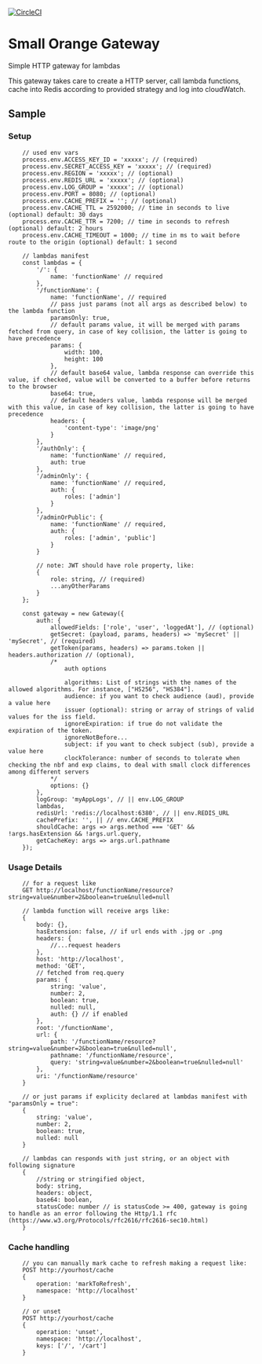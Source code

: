 [![CircleCI](https://circleci.com/gh/feliperohdee/smallorange-gateway.svg?style=svg)](https://circleci.com/gh/feliperohdee/smallorange-gateway)

# Small Orange Gateway

Simple HTTP gateway for lambdas

This gateway takes care to create a HTTP server, call lambda functions, cache into Redis according to provided strategy and log into cloudWatch.

## Sample

### Setup
		// used env vars
		process.env.ACCESS_KEY_ID = 'xxxxx'; // (required)
		process.env.SECRET_ACCESS_KEY = 'xxxxx'; // (required)
		process.env.REGION = 'xxxxx'; // (optional)
		process.env.REDIS_URL = 'xxxxx'; // (optional)
		process.env.LOG_GROUP = 'xxxxx'; // (optional)
		process.env.PORT = 8080; // (optional)
		process.env.CACHE_PREFIX = ''; // (optional)
		process.env.CACHE_TTL = 2592000; // time in seconds to live (optional) default: 30 days
		process.env.CACHE_TTR = 7200; // time in seconds to refresh (optional) default: 2 hours
		process.env.CACHE_TIMEOUT = 1000; // time in ms to wait before route to the origin (optional) default: 1 second

		// lambdas manifest
		const lambdas = {
			'/': {
				name: 'functionName' // required
			},
			'/functionName': {
				name: 'functionName', // required
				// pass just params (not all args as described below) to the lambda function
				paramsOnly: true,
				// default params value, it will be merged with params fetched from query, in case of key collision, the latter is going to have precedence
				params: {
					width: 100,
					height: 100
				},
				// default base64 value, lambda response can override this value, if checked, value will be converted to a buffer before returns to the browser
				base64: true,
				// default headers value, lambda response will be merged with this value, in case of key collision, the latter is going to have precedence
				headers: {
					'content-type': 'image/png'
				}
			},
			'/authOnly': {
				name: 'functionName' // required,
				auth: true
			},
			'/adminOnly': {
				name: 'functionName' // required,
				auth: {
					roles: ['admin']
				}
			},
			'/adminOrPublic': {
				name: 'functionName' // required,
				auth: {
					roles: ['admin', 'public']
				}
			}

			// note: JWT should have role property, like:
			{
				role: string, // (required)
				...anyOtherParams
			}
		};

		const gateway = new Gateway({
			auth: {
				allowedFields: ['role', 'user', 'loggedAt'], // (optional)
				getSecret: (payload, params, headers) => 'mySecret' || 'mySecret', // (required)
				getToken(params, headers) => params.token || headers.authorization // (optional),
				/*
					auth options
				 	
					algorithms: List of strings with the names of the allowed algorithms. For instance, ["HS256", "HS384"].
					audience: if you want to check audience (aud), provide a value here
					issuer (optional): string or array of strings of valid values for the iss field.
					ignoreExpiration: if true do not validate the expiration of the token.
					ignoreNotBefore...
					subject: if you want to check subject (sub), provide a value here
					clockTolerance: number of seconds to tolerate when checking the nbf and exp claims, to deal with small clock differences among different servers
				*/
				options: {}
			},
			logGroup: 'myAppLogs', // || env.LOG_GROUP
			lambdas,
			redisUrl: 'redis://localhost:6380', // || env.REDIS_URL
			cachePrefix: '', || // env.CACHE_PREFIX
			shouldCache: args => args.method === 'GET' && !args.hasExtension && !args.url.query,
			getCacheKey: args => args.url.pathname
		});

### Usage Details
		// for a request like
		GET http://localhost/functionName/resource?string=value&number=2&boolean=true&nulled=null

		// lambda function will receive args like:
		{
			body: {},
			hasExtension: false, // if url ends with .jpg or .png
			headers: {
				//...request headers
			},
			host: 'http://localhost',
			method: 'GET',
			// fetched from req.query
			params: {
				string: 'value',
				number: 2,
				boolean: true,
				nulled: null,
				auth: {} // if enabled
			},
			root: '/functionName',
			url: {
				path: '/functionName/resource?string=value&number=2&boolean=true&nulled=null',
				pathname: '/functionName/resource',
				query: 'string=value&number=2&boolean=true&nulled=null'
			},
			uri: '/functionName/resource'
		}

		// or just params if explicity declared at lambdas manifest with "paramsOnly = true":
		{
			string: 'value',
			number: 2,
			boolean: true,
			nulled: null
		}

		// lambdas can responds with just string, or an object with following signature
		{	
			//string or stringified object,
			body: string,
			headers: object,
			base64: boolean,
			statusCode: number // is statusCode >= 400, gateway is going to handle as an error following the Http/1.1 rfc (https://www.w3.org/Protocols/rfc2616/rfc2616-sec10.html)
		}

### Cache handling
		// you can manually mark cache to refresh making a request like:
		POST http://yourhost/cache
		{
			operation: 'markToRefresh',
			namespace: 'http://localhost'
		}

		// or unset
		POST http://yourhost/cache
		{
			operation: 'unset',
			namespace: 'http://localhost',
			keys: ['/', '/cart']
		}


